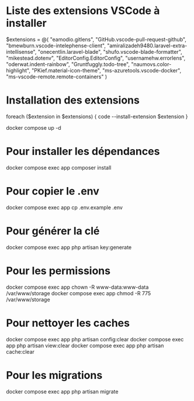 

# Liste des extensions VSCode à installer
$extensions = @(
    "eamodio.gitlens",
    "GitHub.vscode-pull-request-github",
    "bmewburn.vscode-intelephense-client",
    "amiralizadeh9480.laravel-extra-intellisense",
    "onecentlin.laravel-blade",
    "shufo.vscode-blade-formatter",
    "mikestead.dotenv",
    "EditorConfig.EditorConfig",
    "usernamehw.errorlens",
    "oderwat.indent-rainbow",
    "Gruntfuggly.todo-tree",
    "naumovs.color-highlight",
    "PKief.material-icon-theme",
    "ms-azuretools.vscode-docker",
    "ms-vscode-remote.remote-containers"
)

# Installation des extensions
foreach ($extension in $extensions) {
    code --install-extension $extension
}


docker compose up -d


# Pour installer les dépendances
docker compose exec app composer install

# Pour copier le .env
docker compose exec app cp .env.example .env

# Pour générer la clé
docker compose exec app php artisan key:generate

# Pour les permissions
docker compose exec app chown -R www-data:www-data /var/www/storage
docker compose exec app chmod -R 775 /var/www/storage


# Pour nettoyer les caches
docker compose exec app php artisan config:clear
docker compose exec app php artisan view:clear
docker compose exec app php artisan cache:clear

# Pour les migrations
docker compose exec app php artisan migrate
